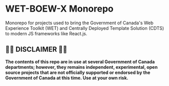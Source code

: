 # WET-BOEW-X Monorepo

Monorepo for projects used to bring the Government of Canada's Web Experience Toolkit (WET)
and Centrally Deployed Template Solution (CDTS) to modern JS frameworks
like React.js.

## 🚨🚨 DISCLAIMER 🚨🚨

**The contents of this repo are in use at several Government of Canada departments;
however, they remains independent, experimental, open source projects that are not
officially supported or endorsed by the Government of Canada at this time.
Use at your own risk.**
